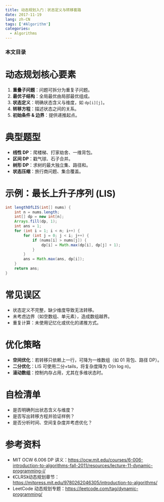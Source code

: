 ```yaml
---
title: 动态规划入门：状态定义与转移套路
date: 2017-11-19
lang: zh-CN
tags: ['#Algorithm']
categories:
  - Algorithms
---
```


### 本文目录
<!-- toc -->

# 动态规划核心要素
1. **重叠子问题**：问题可拆分为重复子问题。
2. **最优子结构**：全局最优由局部最优组成。
3. **状态定义**：明确状态含义与维度，如 `dp[i][j]`。
4. **转移方程**：描述状态之间的关系。
5. **初始条件 & 边界**：提供递推起点。

# 典型题型
- **线性 DP**：爬楼梯、打家劫舍、一维背包。
- **区间 DP**：戳气球、石子合并。
- **树形 DP**：求树的最大独立集、路径和。
- **状态压缩**：旅行商问题、集合覆盖。

# 示例：最长上升子序列 (LIS)
```java
int lengthOfLIS(int[] nums) {
    int n = nums.length;
    int[] dp = new int[n];
    Arrays.fill(dp, 1);
    int ans = 1;
    for (int i = 1; i < n; i++) {
        for (int j = 0; j < i; j++) {
            if (nums[i] > nums[j]) {
                dp[i] = Math.max(dp[i], dp[j] + 1);
            }
        }
        ans = Math.max(ans, dp[i]);
    }
    return ans;
}
```

# 常见误区
- 状态定义不完整，缺少维度导致无法转移。
- 未考虑边界（如空数组、单元素），造成数组越界。
- 重复计算：未使用记忆化或优化的递推方式。

# 优化策略
- **空间优化**：若转移只依赖上一行，可降为一维数组（如 01 背包、路径 DP）。
- **二分优化**：LIS 可使用二分+tails，将复杂度降为 O(n log n)。
- **滚动数组**：控制内存占用，尤其在多维状态时。

# 自检清单
- 是否明确列出状态含义与维度？
- 是否写出转移方程并验证样例？
- 是否分析时间、空间复杂度并考虑优化？

# 参考资料
- MIT OCW 6.006 DP 讲义：https://ocw.mit.edu/courses/6-006-introduction-to-algorithms-fall-2011/resources/lecture-11-dynamic-programming-i/ 
- 《CLRS》动态规划章节：https://mitpress.mit.edu/9780262046305/introduction-to-algorithms/
- LeetCode 动态规划专题：https://leetcode.com/tag/dynamic-programming/
